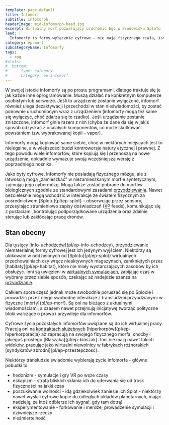 ```yaml
---
template: page-default
title: Infomorf
subtitle: Infomorph
headerImage: mid-infomorph-head.jpg
excerpt: Wirtualny morf pozwalający uruchomić Ego w środowisku Splotu
lead: |
  Infomorfy to formy wyłącznie cyfrowe – nie mają fizycznego ciała, istnieją wyłącznie w wirtualnym, cyfrowym środowisku uruchomieniowym. Termin „infomorf” odnosi się do każdego ego osadzonego w cyfrowym ciele, niezależnie od tego, czy jest to AI ogólna (AGI), czy cyfrowa emulacja biologicznego umysłu (wliczając w to kopie zapasowe i forki).
category: ep-morf
subcategoryName: Infomorfy
tags:
  - rpg
#slots:
#  bottom:
#    - type: category
#      category: ep-infomorf
---
```

W swojej istocie infomorfy są po prostu programami, dlatego traktuje się je jak każde inne oprogramowanie. Muszą działać na konkretnym komputerze osobistym lub serwerze. Jeśli to urządzenie zostanie wyłączone, infomorf również ulega dezaktywacji i przechodzi w stan nieświadomości, by zostać ponownie uruchomionym wraz z urządzeniem (infomorfy mogą też same się wyłączyć, choć zdarza się to rzadko). Jeśli urządzenie zostanie zniszczone, infomorf ginie razem z nim (chyba że dane da się w jakiś sposób odzyskać z ocalałych komponentów, co może skutkować powstaniem tzw. wybrakowanej kopii – vapor).

Infomorfy mogą kopiować same siebie, choć w niektórych miejscach jest to nielegalne, a w większości budzi kontrowersje natury etycznej i prawnej. Z tego powodu wiele infomorfów, które kopiują się i przenoszą na nowe urządzenie, dokładnie wymazuje swoją wcześniejszą wersję z poprzedniego nośnika.

Jako byty cyfrowe, infomorfy nie posiadają fizycznego mózgu, ale z łatwością mogą „zamieszkać” w niezamieszkanym morfie syntetycznym, zajmując jego cybermózg. Mogą także zostać pobrane do morfów biologicznych zgodnie ze standardowymi zasadami [przyodziewania](#). Nawet bezcieleśnie mogą wchodzić w interakcje ze światem fizycznym za pośrednictwem [Splotu]{pl/ep-splot} – obserwując przez sensory, przesyłając strumieniowo zapisy doświadczeń ([XP](#) feeds), komunikując się z postaciami, kontrolując podporządkowane urządzenia oraz zdalnie sterując lub zakłócając pracę dronów.

## Stan obecny
Dla tysięcy [info-uchodźców]{pl/ep-info-uchodzcy}, przyodziewanie niematerialnej formy cyfrowej jest ich jedynym wyjściem. Niektórzy są ulokowani w oddzielonych od [Splotu]{pl/ep-splot} wirtualnych przechowalniach czy wręcz nieaktywnych magazynach, zamkniętych przez [habitaty]{pl/ep-habitat}, które nie miały wystarczających zasobów by ich obsłużyć. Inni są uwięzieni w [wirtualnych symulacjach](#), zabijając czas w wybrany przez siebie sposób, czekając aż nadejdzie szansa na [przyodzianie](#).

Całkiem spora część jednak może swobodnie poruszać się po Splocie i prowadzić przez niego swobodne interakcje z transludźmi przyodzianymi w fizyczne [morfy]{pl/ep-morf}. Są oni na bieżąco z aktualnymi wiadomościami, a czasem nawet przejmują inicjatywę tworząc polityczne bloki walczące o prawa i przywileje dla infomorfów.

Cyfrowe życia pozostałych infomorfów uwiązane są do ich wirtualnej pracy. Pracują oni na [kontraktach służebnych](#) [hiperkorpów]{pl/ep-hiperkorporacja} aż zapracują na swojego fizycznego morfa, choćby i jakiegoś prostego [Blaszaka]{pl/ep-blaszak}. Inni nie mają nawet takich widoków, pracując jako wirtualni niewolnicy w fabrykach różnorakich [syndykatów zbrodni]{pl/ep-przestepczosc}.

Niektórzy transludzie świadomie wybierają życie infomorfa - główne pobudki to:

*   hedonizm - symulacje i gry VR po wsze czasy
*   eskapizm - strata bliskich skłania ich do oderwania się od trosk fizyczności na jakiś czas
*   poszukiwanie wolności - idą gdziekolwiek zaniesie ich Splot - niektórzy nawet wysłali cyfrowe kopie do odległych układów planetarnych, mając nadzieję, że ktoś odbierze ich sygnał, gdy tam dotrą)
*   eksperymentowanie - forkowanie i merdże, prowadzenie symulacji i dziwniejsze rzeczy
*   nieśmiertelność
